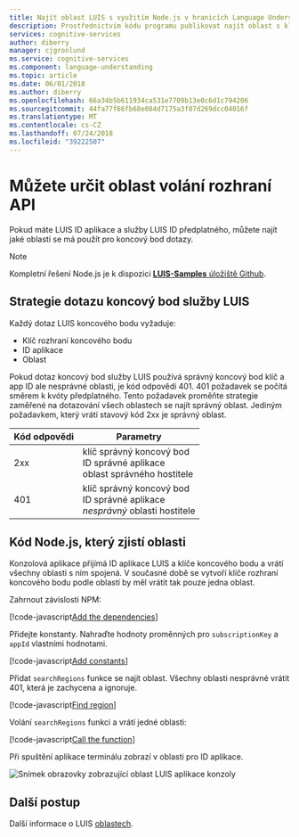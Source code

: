 ```yaml
---
title: Najít oblast LUIS s využitím Node.js v hranicích Language Understanding (LUIS) | Dokumentace Microsoftu
description: Prostřednictvím kódu programu publikovat najít oblast s klíče koncového bodu a aplikace ID LUIS.
services: cognitive-services
author: diberry
manager: cjgronlund
ms.service: cognitive-services
ms.component: language-understanding
ms.topic: article
ms.date: 06/01/2018
ms.author: diberry
ms.openlocfilehash: 66a34b5b611934ca531e7709b13e0c6d1c794206
ms.sourcegitcommit: 44fa77f66fb68e084d7175a3f07d269dcc04016f
ms.translationtype: MT
ms.contentlocale: cs-CZ
ms.lasthandoff: 07/24/2018
ms.locfileid: "39222507"
---
```

# <a name="region-can-be-determined-from-api-call"></a>Můžete určit oblast volání rozhraní API 
Pokud máte LUIS ID aplikace a služby LUIS ID předplatného, můžete najít jaké oblasti se má použít pro koncový bod dotazy.

> [!NOTE] 
> Kompletní řešení Node.js je k dispozici [ **LUIS-Samples** úložiště Github](https://github.com/Microsoft/LUIS-Samples/blob/master/documentation-samples/find-region/nodejs/).

## <a name="luis-endpoint-query-strategy"></a>Strategie dotazu koncový bod služby LUIS
Každý dotaz LUIS koncového bodu vyžaduje:

* Klíč rozhraní koncového bodu
* ID aplikace
* Oblast

Pokud dotaz koncový bod služby LUIS používá správný koncový bod klíč a app ID ale nesprávné oblasti, je kód odpovědi 401. 401 požadavek se počítá směrem k kvóty předplatného. Tento požadavek proměňte strategie zaměřené na dotazování všech oblastech se najít správný oblast. Jediným požadavkem, který vrátí stavový kód 2xx je správný oblast. 

|Kód odpovědi|Parametry|
|--|--|
|2xx|klíč správný koncový bod<br>ID správné aplikace<br>oblast správného hostitele|
|401|klíč správný koncový bod<br>ID správné aplikace<br>_nesprávný_ oblasti hostitele|

## <a name="nodejs-code-to-find-region"></a>Kód Node.js, který zjistí oblasti
Konzolová aplikace přijímá ID aplikace LUIS a klíče koncového bodu a vrátí všechny oblasti s ním spojená. V současné době se vytvoří klíče rozhraní koncového bodu podle oblastí by měl vrátit tak pouze jedna oblast.

Zahrnout závislosti NPM:

[!code-javascript[Add the dependencies](~/samples-luis/documentation-samples/find-region/nodejs/index.js?range=5-6 "Add the dependencies")]

Přidejte konstanty. Nahraďte hodnoty proměnných pro `subscriptionKey` a `appId` vlastními hodnotami.  

[!code-javascript[Add constants](~/samples-luis/documentation-samples/find-region/nodejs/index.js?range=8-25 "Add constants")]

Přidat `searchRegions` funkce se najít oblast. Všechny oblasti nesprávné vrátit 401, která je zachycena a ignoruje.

[!code-javascript[Find region](~/samples-luis/documentation-samples/find-region/nodejs/index.js?range=27-37 "Find region")]

Volání `searchRegions` funkci a vrátí jedné oblasti:

[!code-javascript[Call the function](~/samples-luis/documentation-samples/find-region/nodejs/index.js?range=39-43 "Call the function")]

Při spuštění aplikace terminálu zobrazí v oblasti pro ID aplikace.

![Snímek obrazovky zobrazující oblast LUIS aplikace konzoly](./media/find-region-nodejs/console.png)


## <a name="next-steps"></a>Další postup

Další informace o LUIS [oblastech](luis-reference-regions.md).
